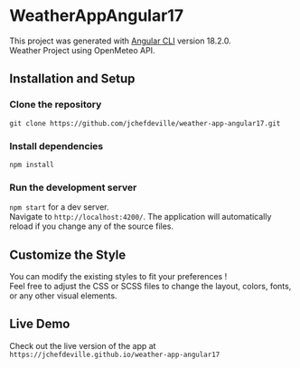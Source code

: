 # WeatherAppAngular17

This project was generated with [Angular CLI](https://github.com/angular/angular-cli) version 18.2.0.  
Weather Project using OpenMeteo API.

## Installation and Setup

### Clone the repository  
`git clone https://github.com/jchefdeville/weather-app-angular17.git`

### Install dependencies  
`npm install`

### Run the development server  
`npm start` for a dev server.  
Navigate to `http://localhost:4200/`. The application will automatically reload if you change any of the source files.

## Customize the Style  
You can modify the existing styles to fit your preferences !  
Feel free to adjust the CSS or SCSS files to change the layout, colors, fonts, or any other visual elements.  

## Live Demo
Check out the live version of the app at `https://jchefdeville.github.io/weather-app-angular17`
